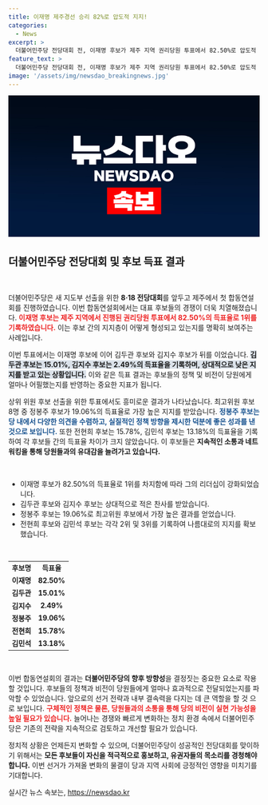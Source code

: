 ```yaml
---
title: 이재명 제주경선 승리 82%로 압도적 지지!
categories:
  - News
excerpt: >
  더불어민주당 전당대회 전, 이재명 후보가 제주 지역 권리당원 투표에서 82.50%로 압도적 1위를 기록하며 주목받고 있습니다. 김두관, 김지수 후보도 뒤를 따르며 선두 경쟁이 치열해지고 있습니다!
feature_text: >
  더불어민주당 전당대회 전, 이재명 후보가 제주 지역 권리당원 투표에서 82.50%로 압도적 1위를 기록하며 주목받고 있습니다. 김두관, 김지수 후보도 뒤를 따르며 선두 경쟁이 치열해지고 있습니다!
image: '/assets/img/newsdao_breakingnews.jpg'
---
```


<p><img src="/assets/img/newsdao_breakingnews.jpg" alt="cryptoinkorea 속보" /></p>

<h2 data-ke-size="size26">더불어민주당 전당대회 및 후보 득표 결과</h2>

<p data-ke-size="size16">&nbsp;</p>

<p>더불어민주당은 새 지도부 선출을 위한 <b>8·18 전당대회</b>를 앞두고 제주에서 첫 합동연설회를 진행하였습니다. 이번 합동연설회에서는 대표 후보들의 경쟁이 더욱 치열해졌습니다. <b><span style="color: #ee2323;">이재명 후보는 제주 지역에서 진행된 권리당원 투표에서 82.50%의 득표율로 1위를 기록하였습니다.</span></b> 이는 후보 간의 지지층이 어떻게 형성되고 있는지를 명확히 보여주는 사례입니다. </p>

<p>이번 투표에서는 이재명 후보에 이어 김두관 후보와 김지수 후보가 뒤를 이었습니다. <b><span style="background-color: #21538527;">김두관 후보는 15.01%, 김지수 후보는 2.49%의 득표율을 기록하며, 상대적으로 낮은 지지를 받고 있는 상황입니다.</span></b> 이와 같은 득표 결과는 후보들의 정책 및 비전이 당원에게 얼마나 어필했는지를 반영하는 중요한 지표가 됩니다.</p>

<p>상위 위원 후보 선출을 위한 투표에서도 흥미로운 결과가 나타났습니다. 최고위원 후보 8명 중 정봉주 후보가 19.06%의 득표율로 가장 높은 지지를 받았습니다. <b><span style="color: #1a5490;">정봉주 후보는 당 내에서 다양한 의견을 수렴하고, 실질적인 정책 방향을 제시한 덕분에 좋은 성과를 낸 것으로 보입니다.</span></b> 또한 전현희 후보는 15.78%, 김민석 후보는 13.18%의 득표율을 기록하여 각 후보들 간의 득표율 차이가 크지 않았습니다. 이 후보들은 <b>지속적인 소통과 네트워킹을 통해 당원들과의 유대감을 늘려가고 있습니다.</b></p>

<p data-ke-size="size16">&nbsp;</p>

<ul>
<li>이재명 후보가 82.50%의 득표율로 1위를 차지함에 따라 그의 리더십이 강화되었습니다.</li>
<li>김두관 후보와 김지수 후보는 상대적으로 적은 찬사를 받았습니다.</li>
<li>정봉주 후보는 19.06%로 최고위원 후보에서 가장 높은 결과를 얻었습니다.</li>
<li>전현희 후보와 김민석 후보는 각각 2위 및 3위를 기록하여 나름대로의 지지를 확보했습니다.</li>
</ul>

<p data-ke-size="size16">&nbsp;</p>

<table style="width: 100%;">
<tr>
<td style="text-align: center; height: 17px;"><b>후보명</b></td>
<td style="text-align: center; height: 17px;"><b>득표율</b></td>
</tr>
<tr>
<td style="text-align: center; height: 17px;"><b>이재명</b></td>
<td style="text-align: center; height: 17px;"><b>82.50%</b></td>
</tr>
<tr>
<td style="text-align: center; height: 17px;"><b>김두관</b></td>
<td style="text-align: center; height: 17px;"><b>15.01%</b></td>
</tr>
<tr>
<td style="text-align: center; height: 17px;"><b>김지수</b></td>
<td style="text-align: center; height: 17px;"><b>2.49%</b></td>
</tr>
<tr>
<td style="text-align: center; height: 17px;"><b>정봉주</b></td>
<td style="text-align: center; height: 17px;"><b>19.06%</b></td>
</tr>
<tr>
<td style="text-align: center; height: 17px;"><b>전현희</b></td>
<td style="text-align: center; height: 17px;"><b>15.78%</b></td>
</tr>
<tr>
<td style="text-align: center; height: 17px;"><b>김민석</b></td>
<td style="text-align: center; height: 17px;"><b>13.18%</b></td>
</tr>
</table>

<p data-ke-size="size16">&nbsp;</p>

<p>이번 합동연설회의 결과는 <b>더불어민주당의 향후 방향성</b>을 결정짓는 중요한 요소로 작용할 것입니다. 후보들의 정책과 비전이 당원들에게 얼마나 효과적으로 전달되었는지를 파악할 수 있었습니다. 앞으로의 선거 전략과 내부 결속력을 다지는 데 큰 역할을 할 것 으로 보입니다. <b><span style="color: #ee2323;">구체적인 정책은 물론, 당원들과의 소통을 통해 당의 비전이 실현 가능성을 높일 필요가 있습니다.</span></b> 늘어나는 경쟁와 빠르게 변화하는 정치 환경 속에서 더불어민주당은 기존의 전략을 지속적으로 검토하고 개선할 필요가 있습니다.</p>

<p>정치적 상황은 언제든지 변화할 수 있으며, 더불어민주당이 성공적인 전당대회를 맞이하기 위해서는 <b>모든 후보들이 자신을 적극적으로 홍보하고, 유권자들의 목소리를 경청해야 합니다.</b> 이번 선거가 가져올 변화의 물결이 당과 지역 사회에 긍정적인 영향을 미치기를 기대합니다.</p>
실시간 뉴스 속보는, <a href="https://newsdao.kr" rel="dofollow">https://newsdao.kr</a>


